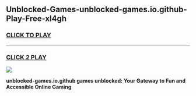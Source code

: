 
## Unblocked-Games-unblocked-games.io.github-Play-Free-xl4gh
<h3>
<a href="https://premium76.site?title=unblocked-games.io.github&ref=19M">CLICK TO PLAY</a></h3>
<hr>

<h3>
<a href="https://premium76.site?title=unblocked-games.io.github&ref=19M">CLICK 2 PLAY</a>
  
</h3>

<a href="https://premium76.site?title=unblocked-games.io.github&ref=19M"><img src="https://clearcache.store/games.png"></a>


**unblocked-games.io.github games unblocked: Your Gateway to Fun and Accessible Online Gaming**
